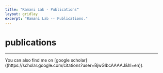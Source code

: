 ```yaml
---
title: "Ramani Lab - Publications"
layout: gridlay
excerpt: "Ramani Lab -- Publications."
---
```



# **publications**
<hr>
You can also find me on [google scholar]((https://scholar.google.com/citations?user=BjwGIbcAAAAJ&hl=en)).
<!-- ## *highlights*

(For a full list see [below](#full-list) or go to [Google Scholar](https://scholar.google.com/citations?user=BjwGIbcAAAAJ&hl=en))

{% assign number_printed = 0 %}
{% for publi in site.data.publist %}

{% assign even_odd = number_printed | modulo: 2 %}
{% if publi.highlight == 1 %}

{% if even_odd == 0 %}
<div class="row">
{% endif %}

<div class="col-sm-6 clearfix">
 <div class="well">
  <p text-align="center">{{publi.title}}</p>
  <img src="{{publi.image}}" class="img-responsive" width="100%" style="float: center" />
  <p><strong><a href="{{publi.link.url}}">{{publi.link.display}}</a></strong></p>
  <p class="text-danger"><strong>{{publi.news1}}</strong></p>
 </div>
</div>

{% assign number_printed = number_printed | plus: 1 %}

{% if even_odd == 1 %}
</div>
{% endif %}

{% endif %}
{% endfor %}

{% assign even_odd = number_printed | modulo: 2 %}
{% if even_odd == 1 %}
</div>
{% endif %}

<p> &nbsp; </p>


## *full list* -->

{% include bib.html %}
